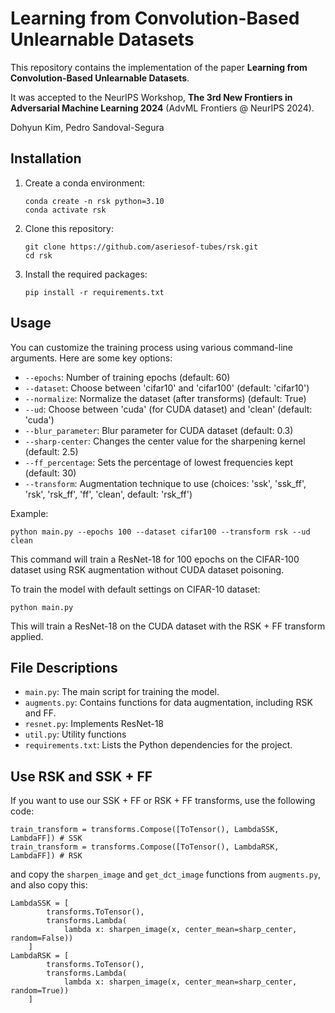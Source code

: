 # Learning from Convolution-Based Unlearnable Datasets

This repository contains the implementation of the paper **Learning from Convolution-Based Unlearnable Datasets**. 

It was accepted to the NeurIPS Workshop, **The 3rd New Frontiers in Adversarial Machine Learning 2024** (AdvML Frontiers @ NeurIPS 2024). 

Dohyun Kim, Pedro Sandoval-Segura

## Installation

1. Create a conda environment:

   ```
   conda create -n rsk python=3.10
   conda activate rsk
   ```

2. Clone this repository:

   ```
   git clone https://github.com/aseriesof-tubes/rsk.git
   cd rsk
   ```

2. Install the required packages:
   ```
   pip install -r requirements.txt
   ```

## Usage

You can customize the training process using various command-line arguments. Here are some key options:

-   `--epochs`: Number of training epochs (default: 60)
-   `--dataset`: Choose between 'cifar10' and 'cifar100' (default: 'cifar10')
-   `--normalize`: Normalize the dataset (after transforms) (default: True)
-   `--ud`: Choose between 'cuda' (for CUDA dataset) and 'clean' (default: 'cuda')
-   `--blur_parameter`: Blur parameter for CUDA dataset (default: 0.3)
-   `--sharp-center`: Changes the center value for the sharpening kernel (default: 2.5)
-   `--ff_percentage`: Sets the percentage of lowest frequencies kept (default: 30) 
-   `--transform`: Augmentation technique to use (choices: 'ssk', 'ssk_ff', 'rsk', 'rsk_ff', 'ff', 'clean', default: 'rsk_ff')

Example:

```
python main.py --epochs 100 --dataset cifar100 --transform rsk --ud clean
```

This command will train a ResNet-18 for 100 epochs on the CIFAR-100 dataset using RSK augmentation without CUDA dataset poisoning.

To train the model with default settings on CIFAR-10 dataset:

```
python main.py
```
This will train a ResNet-18 on the CUDA dataset with the RSK + FF transform applied. 

## File Descriptions

-   `main.py`: The main script for training the model.
-   `augments.py`: Contains functions for data augmentation, including RSK and FF.
-   `resnet.py`: Implements ResNet-18
-   `util.py`: Utility functions
-   `requirements.txt`: Lists the Python dependencies for the project.

## Use RSK and SSK + FF
If you want to use our SSK + FF or RSK + FF transforms, use the following code: 
```
train_transform = transforms.Compose([ToTensor(), LambdaSSK, LambdaFF]) # SSK
train_transform = transforms.Compose([ToTensor(), LambdaRSK, LambdaFF]) # RSK
```
and copy the `sharpen_image` and `get_dct_image` functions from `augments.py`, and also copy this: 
```
LambdaSSK = [
        transforms.ToTensor(),
        transforms.Lambda(
            lambda x: sharpen_image(x, center_mean=sharp_center, random=False))
    ]
LambdaRSK = [
        transforms.ToTensor(),
        transforms.Lambda(
            lambda x: sharpen_image(x, center_mean=sharp_center, random=True))
    ]
```